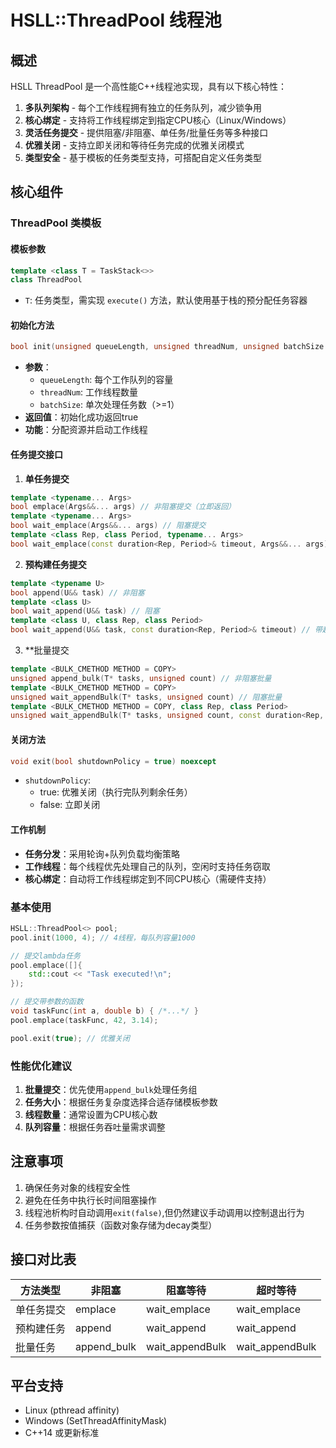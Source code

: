 # HSLL::ThreadPool 线程池

## 概述
HSLL ThreadPool 是一个高性能C++线程池实现，具有以下核心特性：

1. **多队列架构** - 每个工作线程拥有独立的任务队列，减少锁争用
2. **核心绑定** - 支持将工作线程绑定到指定CPU核心（Linux/Windows）
3. **灵活任务提交** - 提供阻塞/非阻塞、单任务/批量任务等多种接口
4. **优雅关闭** - 支持立即关闭和等待任务完成的优雅关闭模式
5. **类型安全** - 基于模板的任务类型支持，可搭配自定义任务类型

## 核心组件

### ThreadPool 类模板

#### 模板参数
```cpp
template <class T = TaskStack<>>
class ThreadPool
```
- `T`: 任务类型，需实现 `execute()` 方法，默认使用基于栈的预分配任务容器


#### 初始化方法
```cpp
bool init(unsigned queueLength, unsigned threadNum, unsigned batchSize = 1)
```
- **参数**：
  - `queueLength`: 每个工作队列的容量
  - `threadNum`: 工作线程数量
  - `batchSize`: 单次处理任务数（>=1）
- **返回值**：初始化成功返回true
- **功能**：分配资源并启动工作线程

#### 任务提交接口

1. **单任务提交**
```cpp
template <typename... Args>
bool emplace(Args&&... args) // 非阻塞提交（立即返回）
template <typename... Args>
bool wait_emplace(Args&&... args) // 阻塞提交
template <class Rep, class Period, typename... Args>
bool wait_emplace(const duration<Rep, Period>& timeout, Args&&... args) // 带超时
```

2. **预构建任务提交**
```cpp
template <typename U>
bool append(U&& task) // 非阻塞
template <class U>
bool wait_append(U&& task) // 阻塞
template <class U, class Rep, class Period>
bool wait_append(U&& task, const duration<Rep, Period>& timeout) // 带超时
```

3. **批量提交
```cpp
template <BULK_CMETHOD METHOD = COPY>
unsigned append_bulk(T* tasks, unsigned count) // 非阻塞批量
template <BULK_CMETHOD METHOD = COPY>
unsigned wait_appendBulk(T* tasks, unsigned count) // 阻塞批量
template <BULK_CMETHOD METHOD = COPY, class Rep, class Period>
unsigned wait_appendBulk(T* tasks, unsigned count, const duration<Rep, Period>& timeout)
```

#### 关闭方法
```cpp
void exit(bool shutdownPolicy = true) noexcept
```
- `shutdownPolicy`: 
  - true: 优雅关闭（执行完队列剩余任务）
  - false: 立即关闭

#### 工作机制
- **任务分发**：采用轮询+队列负载均衡策略
- **工作线程**：每个线程优先处理自己的队列，空闲时支持任务窃取
- **核心绑定**：自动将工作线程绑定到不同CPU核心（需硬件支持）


### 基本使用
```cpp
HSLL::ThreadPool<> pool;
pool.init(1000, 4); // 4线程，每队列容量1000

// 提交lambda任务
pool.emplace([]{
    std::cout << "Task executed!\n";
});

// 提交带参数的函数
void taskFunc(int a, double b) { /*...*/ }
pool.emplace(taskFunc, 42, 3.14);

pool.exit(true); // 优雅关闭
```

### 性能优化建议
1. **批量提交**：优先使用`append_bulk`处理任务组
2. **任务大小**：根据任务复杂度选择合适存储模板参数
3. **线程数量**：通常设置为CPU核心数
4. **队列容量**：根据任务吞吐量需求调整

## 注意事项
1. 确保任务对象的线程安全性
2. 避免在任务中执行长时间阻塞操作
3. 线程池析构时自动调用`exit(false)`,但仍然建议手动调用以控制退出行为
4. 任务参数按值捕获（函数对象存储为decay类型）

## 接口对比表

| 方法类型      | 非阻塞      | 阻塞等待    | 超时等待      |
|-------------|------------|------------|--------------|
| 单任务提交    | emplace    | wait_emplace| wait_emplace |
| 预构建任务   | append     | wait_append| wait_append  |
| 批量任务     | append_bulk| wait_appendBulk | wait_appendBulk |

## 平台支持
- Linux (pthread affinity)
- Windows (SetThreadAffinityMask)
- C++14 或更新标准
